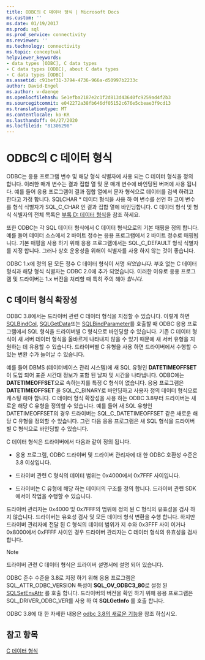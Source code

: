 ```yaml
---
title: ODBC의 C 데이터 형식 | Microsoft Docs
ms.custom: ''
ms.date: 01/19/2017
ms.prod: sql
ms.prod_service: connectivity
ms.reviewer: ''
ms.technology: connectivity
ms.topic: conceptual
helpviewer_keywords:
- data types [ODBC], C data types
- C data types [ODBC], about C data types
- C data types [ODBC]
ms.assetid: c91bef31-3794-4736-966a-d50997b2233c
author: David-Engel
ms.author: v-daenge
ms.openlocfilehash: 5e1efba2187e2c1f2d813d43640fc9259ad4f2b3
ms.sourcegitcommit: e042272a38fb646df05152c676e5cbeae3f9cd13
ms.translationtype: MT
ms.contentlocale: ko-KR
ms.lasthandoff: 04/27/2020
ms.locfileid: "81306298"
---
```

# <a name="c-data-types-in-odbc"></a>ODBC의 C 데이터 형식
ODBC는 응용 프로그램 변수 및 해당 형식 식별자에 사용 되는 C 데이터 형식을 정의 합니다. 이러한 매개 변수는 결과 집합 열 및 문 매개 변수에 바인딩된 버퍼에 사용 됩니다. 예를 들어 응용 프로그램이 결과 집합 열에서 문자 형식으로 데이터를 검색 하려고 한다고 가정 합니다. SQLCHAR * 데이터 형식을 사용 하 여 변수를 선언 하 고이 변수를 형식 식별자가 SQL_C_CHAR 인 결과 집합 열에 바인딩합니다. C 데이터 형식 및 형식 식별자의 전체 목록은 [부록 D: 데이터 형식](../../../odbc/reference/appendixes/appendix-d-data-types.md)을 참조 하세요.  
  
 또한 ODBC는 각 SQL 데이터 형식에서 C 데이터 형식으로의 기본 매핑을 정의 합니다. 예를 들어 데이터 소스에서 2 바이트 정수는 응용 프로그램에서 2 바이트 정수로 매핑됩니다. 기본 매핑을 사용 하기 위해 응용 프로그램에서는 SQL_C_DEFAULT 형식 식별자를 지정 합니다. 그러나 상호 운용성을 위해이 식별자를 사용 하지 않는 것이 좋습니다.  
  
 ODBC 1.x에 정의 된 모든 정수 C 데이터 형식이 서명 *되었습니다.* 부호 없는 C 데이터 형식과 해당 형식 식별자는 ODBC 2.0에 추가 되었습니다. 이러한 이유로 응용 프로그램 및 드라이버는 1.x 버전을 처리할 때 특히 주의 해야 *합니다.*  
  
## <a name="c-data-type-extensibility"></a>C 데이터 형식 확장성  
 ODBC 3.8에서는 드라이버 관련 C 데이터 형식을 지정할 수 있습니다. 이렇게 하면 [SQLBindCol](../../../odbc/reference/syntax/sqlbindcol-function.md), [SQLGetData](../../../odbc/reference/syntax/sqlgetdata-function.md)또는 [SQLBindParameter](../../../odbc/reference/syntax/sqlbindparameter-function.md)를 호출할 때 ODBC 응용 프로그램에서 SQL 형식을 드라이버별 C 형식으로 바인딩할 수 있습니다. 기존 C 데이터 형식이 새 서버 데이터 형식을 올바르게 나타내지 않을 수 있기 때문에 새 서버 유형을 지 원하는 데 유용할 수 있습니다. 드라이버별 C 유형을 사용 하면 드라이버에서 수행할 수 있는 변환 수가 늘어날 수 있습니다.  
  
 예를 들어 DBMS (데이터베이스 관리 시스템)에 새 SQL 유형인 **DATETIMEOFFSET**이 도입 되어 표준 시간대 정보가 포함 된 날짜 및 시간을 나타냅니다. ODBC에는 **DATETIMEOFFSET**으로 속하는지를 특정 C 형식이 없습니다. 응용 프로그램은 **DATETIMEOFFSET** 을 SQL_C_BINARY로 바인딩하고 사용자 정의 데이터 형식으로 캐스팅 해야 합니다. C 데이터 형식 확장성을 사용 하는 ODBC 3.8부터 드라이버는 새로운 해당 C 유형을 정의할 수 있습니다. 예를 들어 새 SQL 유형인 DATETIMEOFFSET의 경우 드라이버는 SQL_C_DATETIMEOFFSET 같은 새로운 해당 C 유형을 정의할 수 있습니다. 그런 다음 응용 프로그램은 새 SQL 형식을 드라이버별 C 형식으로 바인딩할 수 있습니다.  
  
 C 데이터 형식은 드라이버에서 다음과 같이 정의 됩니다.  
  
-   응용 프로그램, ODBC 드라이버 및 드라이버 관리자에 대 한 ODBC 호환성 수준은 3.8 이상입니다.  
  
-   드라이버 관련 C 형식의 데이터 범위는 0x4000에서 0x7FFF 사이입니다.  
  
-   드라이버는 C 유형에 해당 하는 데이터의 구조를 정의 합니다.  드라이버 관련 SDK에서이 작업을 수행할 수 있습니다.  
  
 드라이버 관리자는 0x4000 및 0x7FFF의 범위에 정의 된 C 형식의 유효성을 검사 하지 않습니다. 드라이버는 유효성 검사 및 모든 데이터 형식 변환을 수행 합니다. 하지만 드라이버 관리자에 전달 된 C 형식의 데이터 범위가 지 수와 0x3FFF 사이 이거나 0x8000에서 0xFFFF 사이인 경우 드라이버 관리자는 C 데이터 형식의 유효성을 검사 합니다.  
  
> [!NOTE]  
>  드라이버 관련 C 데이터 형식은 드라이버 설명서에 설명 되어 있습니다.  
  
 ODBC 준수 수준을 3.8로 지정 하기 위해 응용 프로그램은 SQL_ATTR_ODBC_VERSION 특성이 **SQL_OV_ODBC3_80**로 설정 된 [SQLSetEnvAttr](../../../odbc/reference/syntax/sqlsetenvattr-function.md) 를 호출 합니다. 드라이버의 버전을 확인 하기 위해 응용 프로그램은 SQL_DRIVER_ODBC_VER를 사용 하 여 **SQLGetInfo** 를 호출 합니다.  
  
 ODBC 3.8에 대 한 자세한 내용은 [odbc 3.8의 새로운 기능](../../../odbc/reference/what-s-new-in-odbc-3-8.md)을 참조 하십시오.  
  
## <a name="see-also"></a>참고 항목  
 [C 데이터 형식](../../../odbc/reference/appendixes/c-data-types.md)
